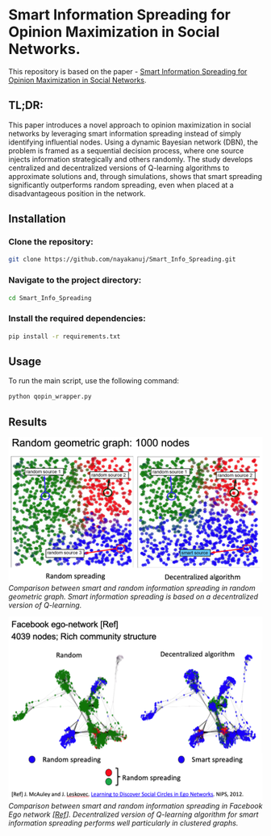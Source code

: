 # Smart Information Spreading for Opinion Maximization in Social Networks.

This repository is based on the paper - [Smart Information Spreading for Opinion Maximization in Social Networks](https://ieeexplore.ieee.org/document/8737538). 

## TL;DR:

This paper introduces a novel approach to opinion maximization in social networks by leveraging smart information spreading instead of simply identifying influential nodes. Using a dynamic Bayesian network (DBN), the problem is framed as a sequential decision process, where one source injects information strategically and others randomly. The study develops centralized and decentralized versions of Q-learning algorithms to approximate solutions and, through simulations, shows that smart spreading significantly outperforms random spreading, even when placed at a disadvantageous position in the network. 
 

## Installation

### Clone the repository:
```sh
git clone https://github.com/nayakanuj/Smart_Info_Spreading.git
```

### Navigate to the project directory:
```sh
cd Smart_Info_Spreading
```

### Install the required dependencies:
```sh
pip install -r requirements.txt
```

## Usage
To run the main script, use the following command:
```sh
python qopin_wrapper.py
```

## Results
![Random Geometric Graph: Smart vs Random Information Spreading](Figures/RGG_random_vs_smart_info_spread.png)
*Comparison between smart and random information spreading in random geometric graph. Smart information spreading is based on a decentralized version of Q-learning.*

![Facebook Ego Network: Smart vs Random Information Spreading](Figures/FB_ego_random_vs_smart_info_spread.png)
*Comparison between smart and random information spreading in Facebook Ego network [[Ref](https://snap.stanford.edu/data/egonets-Facebook.html)]. Decentralized version of Q-learning algorithm for smart information spreading performs well particularly in clustered graphs.*
